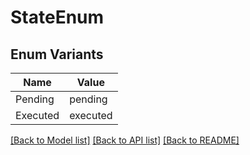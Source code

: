 # StateEnum

## Enum Variants

| Name | Value |
|---- | -----|
| Pending | pending |
| Executed | executed |


[[Back to Model list]](../README.md#documentation-for-models) [[Back to API list]](../README.md#documentation-for-api-endpoints) [[Back to README]](../README.md)


